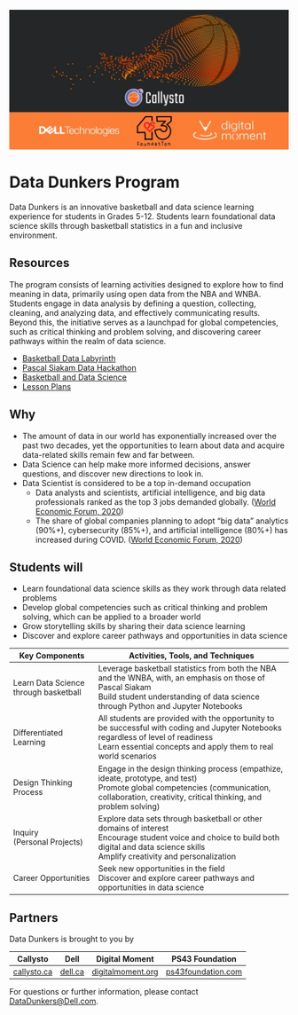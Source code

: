 ![top-banner](top-banner.jpg)

# Data Dunkers Program

Data Dunkers is an innovative basketball and data science learning experience for students in Grades 5-12. Students learn foundational data science skills through basketball statistics in a fun and inclusive environment.

## Resources

The program consists of learning activities designed to explore how to find meaning in data, primarily using open data from the NBA and WNBA. Students engage in data analysis by defining a question, collecting, cleaning, and analyzing data, and effectively communicating results. Beyond this, the initiative serves as a launchpad for global competencies, such as critical thinking and problem solving, and discovering career pathways within the realm of data science.

* [Basketball Data Labyrinth](https://github.com/callysto/data-labyrinth/blob/main/basketball/basketball.ipynb)
* [Pascal Siakam Data Hackathon](https://github.com/PS43Foundation/data-dunkers/blob/main/notebooks/hackathon/pascal-siakam-stats-intro.ipynb)
* [Basketball and Data Science](https://github.com/callysto/basketball-and-data-science/blob/main/README.md)
* [Lesson Plans](https://github.com/PS43Foundation/data-dunkers/tree/main/lesson-plans)


## Why

* The amount of data in our world has exponentially increased over the past two decades, yet the opportunities to learn about data and acquire data-related skills remain few and far between.
* Data Science can help make more informed decisions, answer questions, and discover new directions to look in.
* Data Scientist is considered to be a top in-demand occupation
  * Data analysts and scientists, artificial intelligence, and big data professionals ranked as the top 3 jobs demanded globally. ([World Economic Forum, 2020](https://www3.weforum.org/docs/WEF_Future_of_Jobs_2020.pdf))
  * The share of global companies planning to adopt “big data” analytics (90%+), cybersecurity (85%+), and artificial intelligence (80%+) has increased during COVID. ([World Economic Forum, 2020](https://www3.weforum.org/docs/WEF_Future_of_Jobs_2020.pdf))

## Students will

* Learn foundational data science skills as they work through data related problems
* Develop global competencies such as critical thinking and problem solving, which can be applied to a broader world
* Grow storytelling skills by sharing their data science learning
* Discover and explore career pathways and opportunities in data science

|Key Components|Activities, Tools, and Techniques|
|-|-|
|Learn Data Science through basketball|Leverage basketball statistics from both the NBA and the WNBA, with, an emphasis on those of Pascal Siakam <br> Build student understanding of data science through Python and Jupyter Notebooks|
|Differentiated Learning|All students are provided with the opportunity to be successful with coding and Jupyter Notebooks regardless of level of readiness <br> Learn essential concepts and apply them to real world scenarios|
|Design Thinking Process|Engage in the design thinking process (empathize, ideate, prototype, and test) <br> Promote global competencies (communication, collaboration, creativity, critical thinking, and problem solving)|
|Inquiry <br> (Personal Projects)|Explore data sets through basketball or other domains of interest <br> Encourage student voice and choice to build both digital and data science skills <br> Amplify creativity and personalization|
|Career Opportunities|Seek new opportunities in the field <br> Discover and explore career pathways and opportunities in data science|

## Partners

Data Dunkers is brought to you by

|Callysto|Dell|Digital Moment|PS43 Foundation|
|:-:|:-:|:-:|:-:|
|[callysto.ca](https://www.callysto.ca)|[dell.ca](https://dell.ca)|[digitalmoment.org](https://digitalmoment.org)|[ps43foundation.com](https://www.ps43foundation.com)|

For questions or further information, please contact DataDunkers@Dell.com.
